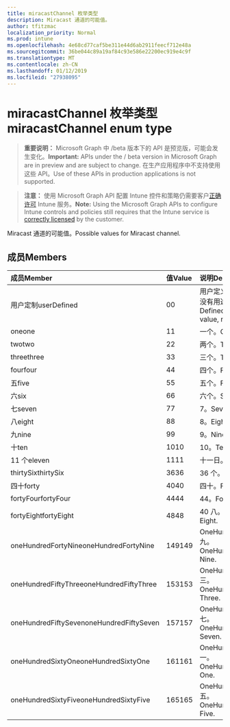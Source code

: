 ```yaml
---
title: miracastChannel 枚举类型
description: Miracast 通道的可能值。
author: tfitzmac
localization_priority: Normal
ms.prod: intune
ms.openlocfilehash: 4e68cd77caf5be311e44d6ab2911feecf712e48a
ms.sourcegitcommit: 36be044c89a19af84c93e586e22200ec919e4c9f
ms.translationtype: MT
ms.contentlocale: zh-CN
ms.lasthandoff: 01/12/2019
ms.locfileid: "27938095"
---
```

# <a name="miracastchannel-enum-type"></a><span data-ttu-id="91054-103">miracastChannel 枚举类型</span><span class="sxs-lookup"><span data-stu-id="91054-103">miracastChannel enum type</span></span>

> <span data-ttu-id="91054-104">**重要说明：** Microsoft Graph 中 /beta 版本下的 API 是预览版，可能会发生变化。</span><span class="sxs-lookup"><span data-stu-id="91054-104">**Important:** APIs under the / beta version in Microsoft Graph are in preview and are subject to change.</span></span> <span data-ttu-id="91054-105">在生产应用程序中不支持使用这些 API。</span><span class="sxs-lookup"><span data-stu-id="91054-105">Use of these APIs in production applications is not supported.</span></span>

> <span data-ttu-id="91054-106">**注意：** 使用 Microsoft Graph API 配置 Intune 控件和策略仍需要客户[正确许可](https://go.microsoft.com/fwlink/?linkid=839381) Intune 服务。</span><span class="sxs-lookup"><span data-stu-id="91054-106">**Note:** Using the Microsoft Graph APIs to configure Intune controls and policies still requires that the Intune service is [correctly licensed](https://go.microsoft.com/fwlink/?linkid=839381) by the customer.</span></span>

<span data-ttu-id="91054-107">Miracast 通道的可能值。</span><span class="sxs-lookup"><span data-stu-id="91054-107">Possible values for Miracast channel.</span></span>
## <a name="members"></a><span data-ttu-id="91054-108">成员</span><span class="sxs-lookup"><span data-stu-id="91054-108">Members</span></span>
|<span data-ttu-id="91054-109">成员</span><span class="sxs-lookup"><span data-stu-id="91054-109">Member</span></span>|<span data-ttu-id="91054-110">值</span><span class="sxs-lookup"><span data-stu-id="91054-110">Value</span></span>|<span data-ttu-id="91054-111">说明</span><span class="sxs-lookup"><span data-stu-id="91054-111">Description</span></span>|
|:---|:---|:---|
|<span data-ttu-id="91054-112">用户定制</span><span class="sxs-lookup"><span data-stu-id="91054-112">userDefined</span></span>|<span data-ttu-id="91054-113">0</span><span class="sxs-lookup"><span data-stu-id="91054-113">0</span></span>|<span data-ttu-id="91054-114">用户定义，默认值、 没有用途。</span><span class="sxs-lookup"><span data-stu-id="91054-114">User Defined, default value, no intent.</span></span>|
|<span data-ttu-id="91054-115">one</span><span class="sxs-lookup"><span data-stu-id="91054-115">one</span></span>|<span data-ttu-id="91054-116">1</span><span class="sxs-lookup"><span data-stu-id="91054-116">1</span></span>|<span data-ttu-id="91054-117">一个。</span><span class="sxs-lookup"><span data-stu-id="91054-117">One.</span></span>|
|<span data-ttu-id="91054-118">two</span><span class="sxs-lookup"><span data-stu-id="91054-118">two</span></span>|<span data-ttu-id="91054-119">2</span><span class="sxs-lookup"><span data-stu-id="91054-119">2</span></span>|<span data-ttu-id="91054-120">两个。</span><span class="sxs-lookup"><span data-stu-id="91054-120">Two.</span></span>|
|<span data-ttu-id="91054-121">three</span><span class="sxs-lookup"><span data-stu-id="91054-121">three</span></span>|<span data-ttu-id="91054-122">3</span><span class="sxs-lookup"><span data-stu-id="91054-122">3</span></span>|<span data-ttu-id="91054-123">三个。</span><span class="sxs-lookup"><span data-stu-id="91054-123">Three.</span></span>|
|<span data-ttu-id="91054-124">four</span><span class="sxs-lookup"><span data-stu-id="91054-124">four</span></span>|<span data-ttu-id="91054-125">4</span><span class="sxs-lookup"><span data-stu-id="91054-125">4</span></span>|<span data-ttu-id="91054-126">四个。</span><span class="sxs-lookup"><span data-stu-id="91054-126">Four.</span></span>|
|<span data-ttu-id="91054-127">五</span><span class="sxs-lookup"><span data-stu-id="91054-127">five</span></span>|<span data-ttu-id="91054-128">5</span><span class="sxs-lookup"><span data-stu-id="91054-128">5</span></span>|<span data-ttu-id="91054-129">五个。</span><span class="sxs-lookup"><span data-stu-id="91054-129">Five.</span></span>|
|<span data-ttu-id="91054-130">六</span><span class="sxs-lookup"><span data-stu-id="91054-130">six</span></span>|<span data-ttu-id="91054-131">6</span><span class="sxs-lookup"><span data-stu-id="91054-131">6</span></span>|<span data-ttu-id="91054-132">六个。</span><span class="sxs-lookup"><span data-stu-id="91054-132">Six.</span></span>|
|<span data-ttu-id="91054-133">七</span><span class="sxs-lookup"><span data-stu-id="91054-133">seven</span></span>|<span data-ttu-id="91054-134">7</span><span class="sxs-lookup"><span data-stu-id="91054-134">7</span></span>|<span data-ttu-id="91054-135">7。</span><span class="sxs-lookup"><span data-stu-id="91054-135">Seven.</span></span>|
|<span data-ttu-id="91054-136">八</span><span class="sxs-lookup"><span data-stu-id="91054-136">eight</span></span>|<span data-ttu-id="91054-137">8</span><span class="sxs-lookup"><span data-stu-id="91054-137">8</span></span>|<span data-ttu-id="91054-138">8。</span><span class="sxs-lookup"><span data-stu-id="91054-138">Eight.</span></span>|
|<span data-ttu-id="91054-139">九</span><span class="sxs-lookup"><span data-stu-id="91054-139">nine</span></span>|<span data-ttu-id="91054-140">9</span><span class="sxs-lookup"><span data-stu-id="91054-140">9</span></span>|<span data-ttu-id="91054-141">9。</span><span class="sxs-lookup"><span data-stu-id="91054-141">Nine.</span></span>|
|<span data-ttu-id="91054-142">十</span><span class="sxs-lookup"><span data-stu-id="91054-142">ten</span></span>|<span data-ttu-id="91054-143">10</span><span class="sxs-lookup"><span data-stu-id="91054-143">10</span></span>|<span data-ttu-id="91054-144">10。</span><span class="sxs-lookup"><span data-stu-id="91054-144">Ten.</span></span>|
|<span data-ttu-id="91054-145">11 个</span><span class="sxs-lookup"><span data-stu-id="91054-145">eleven</span></span>|<span data-ttu-id="91054-146">11</span><span class="sxs-lookup"><span data-stu-id="91054-146">11</span></span>|<span data-ttu-id="91054-147">十一日。</span><span class="sxs-lookup"><span data-stu-id="91054-147">Eleven.</span></span>|
|<span data-ttu-id="91054-148">thirtySix</span><span class="sxs-lookup"><span data-stu-id="91054-148">thirtySix</span></span>|<span data-ttu-id="91054-149">36</span><span class="sxs-lookup"><span data-stu-id="91054-149">36</span></span>|<span data-ttu-id="91054-150">36 个。</span><span class="sxs-lookup"><span data-stu-id="91054-150">Thirty-Six.</span></span>|
|<span data-ttu-id="91054-151">四十</span><span class="sxs-lookup"><span data-stu-id="91054-151">forty</span></span>|<span data-ttu-id="91054-152">40</span><span class="sxs-lookup"><span data-stu-id="91054-152">40</span></span>|<span data-ttu-id="91054-153">四十。</span><span class="sxs-lookup"><span data-stu-id="91054-153">Forty.</span></span>|
|<span data-ttu-id="91054-154">fortyFour</span><span class="sxs-lookup"><span data-stu-id="91054-154">fortyFour</span></span>|<span data-ttu-id="91054-155">44</span><span class="sxs-lookup"><span data-stu-id="91054-155">44</span></span>|<span data-ttu-id="91054-156">44。</span><span class="sxs-lookup"><span data-stu-id="91054-156">Forty-Four.</span></span>|
|<span data-ttu-id="91054-157">fortyEight</span><span class="sxs-lookup"><span data-stu-id="91054-157">fortyEight</span></span>|<span data-ttu-id="91054-158">48</span><span class="sxs-lookup"><span data-stu-id="91054-158">48</span></span>|<span data-ttu-id="91054-159">40 八。</span><span class="sxs-lookup"><span data-stu-id="91054-159">Forty-Eight.</span></span>|
|<span data-ttu-id="91054-160">oneHundredFortyNine</span><span class="sxs-lookup"><span data-stu-id="91054-160">oneHundredFortyNine</span></span>|<span data-ttu-id="91054-161">149</span><span class="sxs-lookup"><span data-stu-id="91054-161">149</span></span>|<span data-ttu-id="91054-162">OneHundredForty 九。</span><span class="sxs-lookup"><span data-stu-id="91054-162">OneHundredForty-Nine.</span></span>|
|<span data-ttu-id="91054-163">oneHundredFiftyThree</span><span class="sxs-lookup"><span data-stu-id="91054-163">oneHundredFiftyThree</span></span>|<span data-ttu-id="91054-164">153</span><span class="sxs-lookup"><span data-stu-id="91054-164">153</span></span>|<span data-ttu-id="91054-165">OneHundredFifty 三。</span><span class="sxs-lookup"><span data-stu-id="91054-165">OneHundredFifty-Three.</span></span>|
|<span data-ttu-id="91054-166">oneHundredFiftySeven</span><span class="sxs-lookup"><span data-stu-id="91054-166">oneHundredFiftySeven</span></span>|<span data-ttu-id="91054-167">157</span><span class="sxs-lookup"><span data-stu-id="91054-167">157</span></span>|<span data-ttu-id="91054-168">OneHundredFifty 七。</span><span class="sxs-lookup"><span data-stu-id="91054-168">OneHundredFifty-Seven.</span></span>|
|<span data-ttu-id="91054-169">oneHundredSixtyOne</span><span class="sxs-lookup"><span data-stu-id="91054-169">oneHundredSixtyOne</span></span>|<span data-ttu-id="91054-170">161</span><span class="sxs-lookup"><span data-stu-id="91054-170">161</span></span>|<span data-ttu-id="91054-171">OneHundredSixty 一。</span><span class="sxs-lookup"><span data-stu-id="91054-171">OneHundredSixty-One.</span></span>|
|<span data-ttu-id="91054-172">oneHundredSixtyFive</span><span class="sxs-lookup"><span data-stu-id="91054-172">oneHundredSixtyFive</span></span>|<span data-ttu-id="91054-173">165</span><span class="sxs-lookup"><span data-stu-id="91054-173">165</span></span>|<span data-ttu-id="91054-174">OneHundredSixty 五。</span><span class="sxs-lookup"><span data-stu-id="91054-174">OneHundredSixty-Five.</span></span>|





